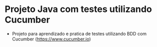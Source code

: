 # Projeto Java com testes utilizando Cucumber

- Projeto para aprendizado e pratica de testes utilizando BDD com Cucumber (https://www.cucumber.io)